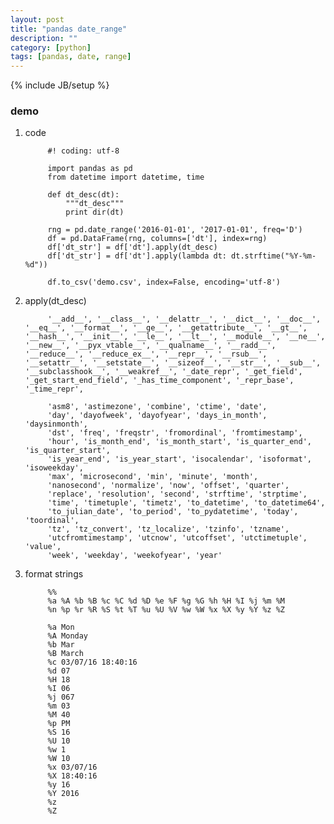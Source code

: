```yaml
---
layout: post
title: "pandas date_range"
description: ""
category: [python]
tags: [pandas, date, range]
---
```

{% include JB/setup %}


### demo

1. code

            #! coding: utf-8

            import pandas as pd
            from datetime import datetime, time

            def dt_desc(dt):
                """dt_desc"""
                print dir(dt)

            rng = pd.date_range('2016-01-01', '2017-01-01', freq='D')
            df = pd.DataFrame(rng, columns=['dt'], index=rng)
            df['dt_str'] = df['dt'].apply(dt_desc)
            df['dt_str'] = df['dt'].apply(lambda dt: dt.strftime("%Y-%m-%d"))

            df.to_csv('demo.csv', index=False, encoding='utf-8')

1. apply(dt_desc)

            '__add__', '__class__', '__delattr__', '__dict__', '__doc__', '__eq__', '__format__', '__ge__', '__getattribute__', '__gt__', '__hash__', '__init__', '__le__', '__lt__', '__module__', '__ne__', '__new__', '__pyx_vtable__', '__qualname__', '__radd__', '__reduce__', '__reduce_ex__', '__repr__', '__rsub__', '__setattr__', '__setstate__', '__sizeof__', '__str__', '__sub__', '__subclasshook__', '__weakref__', '_date_repr', '_get_field', '_get_start_end_field', '_has_time_component', '_repr_base', '_time_repr',

            'asm8', 'astimezone', 'combine', 'ctime', 'date',
            'day', 'dayofweek', 'dayofyear', 'days_in_month', 'daysinmonth',
            'dst', 'freq', 'freqstr', 'fromordinal', 'fromtimestamp',
            'hour', 'is_month_end', 'is_month_start', 'is_quarter_end', 'is_quarter_start',
            'is_year_end', 'is_year_start', 'isocalendar', 'isoformat', 'isoweekday',
            'max', 'microsecond', 'min', 'minute', 'month',
            'nanosecond', 'normalize', 'now', 'offset', 'quarter',
            'replace', 'resolution', 'second', 'strftime', 'strptime',
            'time', 'timetuple', 'timetz', 'to_datetime', 'to_datetime64',
            'to_julian_date', 'to_period', 'to_pydatetime', 'today', 'toordinal',
            'tz', 'tz_convert', 'tz_localize', 'tzinfo', 'tzname',
            'utcfromtimestamp', 'utcnow', 'utcoffset', 'utctimetuple', 'value',
            'week', 'weekday', 'weekofyear', 'year'

1. format strings

            %%
            %a %A %b %B %c %C %d %D %e %F %g %G %h %H %I %j %m %M
            %n %p %r %R %S %t %T %u %U %V %w %W %x %X %y %Y %z %Z

            %a Mon
            %A Monday
            %b Mar
            %B March
            %c 03/07/16 18:40:16
            %d 07
            %H 18
            %I 06
            %j 067
            %m 03
            %M 40
            %p PM
            %S 16
            %U 10
            %w 1
            %W 10
            %x 03/07/16
            %X 18:40:16
            %y 16
            %Y 2016
            %z 
            %Z 